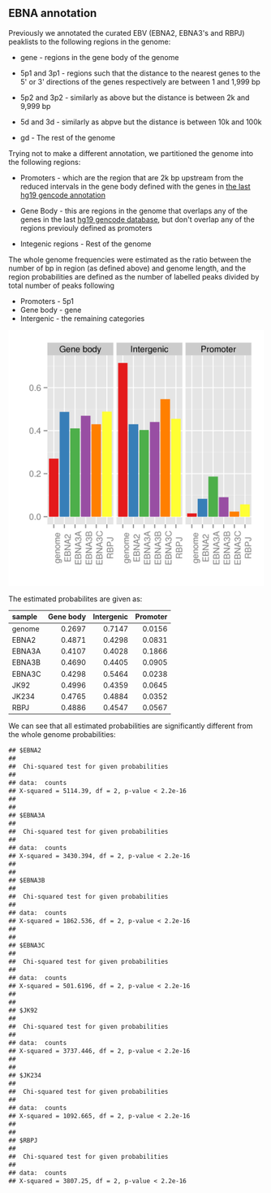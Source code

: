 
## EBNA annotation

Previously we annotated the curated EBV (EBNA2, EBNA3's and RBPJ)
peaklists to the following regions in the genome:

- gene - regions in the gene body of the genome

- 5p1 and 3p1 - regions such that the distance to the nearest genes to
  the 5' or 3' directions of the genes respectively are between 1 and 1,999 bp

- 5p2 and 3p2 - similarly as above but the distance is between 2k and 9,999 bp

- 5d and 3d - similarly as abpve but the distance is between 10k and 100k

- gd - The rest of the genome



Trying not to make a different annotation, we partitioned the genome
into the following regions:

- Promoters - which are the region that are 2k bp upstream from the
  reduced intervals in the gene body defined with the genes in [the
  last hg19 gencode
  annotation](http://www.gencodegenes.org/releases/19.html)

- Gene Body - this are regions in the genome that overlaps any of the
  genes in the last [hg19 gencode
  database](http://www.gencodegenes.org/releases/19.html), but don't
  overlap any of the regions previouly defined as promoters
 
- Integenic regions - Rest of the genome		



The whole genome frequencies were estimated as the ratio between the
number of bp in region (as defined above) and genome length, and the
region probabilities are defined as the number of labelled peaks
divided by total number of peaks following

- Promoters - 5p1
- Gene body - gene
- Intergenic - the remaining categories


<img src="../figures/EBV_annots/whole -1.png" title="plot of chunk whole " alt="plot of chunk whole " width="600" />

The estimated probabilites are given as:


|sample | Gene body| Intergenic| Promoter|
|:------|---------:|----------:|--------:|
|genome |    0.2697|     0.7147|   0.0156|
|EBNA2  |    0.4871|     0.4298|   0.0831|
|EBNA3A |    0.4107|     0.4028|   0.1866|
|EBNA3B |    0.4690|     0.4405|   0.0905|
|EBNA3C |    0.4298|     0.5464|   0.0238|
|JK92   |    0.4996|     0.4359|   0.0645|
|JK234  |    0.4765|     0.4884|   0.0352|
|RBPJ   |    0.4886|     0.4547|   0.0567|

We can see that all estimated probabilities are significantly
different from the whole genome probabilities:


```
## $EBNA2
## 
## 	Chi-squared test for given probabilities
## 
## data:  counts
## X-squared = 5114.39, df = 2, p-value < 2.2e-16
## 
## 
## $EBNA3A
## 
## 	Chi-squared test for given probabilities
## 
## data:  counts
## X-squared = 3430.394, df = 2, p-value < 2.2e-16
## 
## 
## $EBNA3B
## 
## 	Chi-squared test for given probabilities
## 
## data:  counts
## X-squared = 1862.536, df = 2, p-value < 2.2e-16
## 
## 
## $EBNA3C
## 
## 	Chi-squared test for given probabilities
## 
## data:  counts
## X-squared = 501.6196, df = 2, p-value < 2.2e-16
## 
## 
## $JK92
## 
## 	Chi-squared test for given probabilities
## 
## data:  counts
## X-squared = 3737.446, df = 2, p-value < 2.2e-16
## 
## 
## $JK234
## 
## 	Chi-squared test for given probabilities
## 
## data:  counts
## X-squared = 1092.665, df = 2, p-value < 2.2e-16
## 
## 
## $RBPJ
## 
## 	Chi-squared test for given probabilities
## 
## data:  counts
## X-squared = 3807.25, df = 2, p-value < 2.2e-16
```


